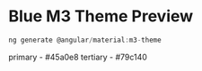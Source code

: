 # Blue M3 Theme Preview

```typescript
ng generate @angular/material:m3-theme
```

primary - #45a0e8
tertiary - #79c140
